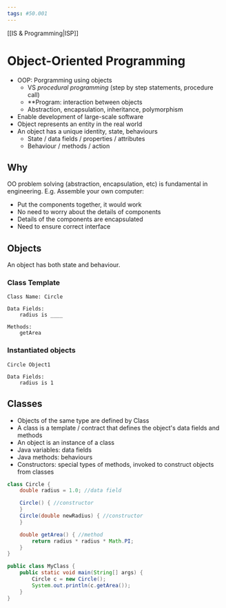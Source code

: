 ```yaml
---
tags: #50.001
---
```

[[IS & Programming|ISP]]

# Object-Oriented Programming
- OOP: Porgramming using objects
	- VS *procedural programming* (step by step statements, procedure call)
	- **Program: interaction between objects
	- Abstraction, encapsulation, inheritance, polymorphism
- Enable development of large-scale software
- Object represents an entity in the real world
- An object has a unique identity, state, behaviours
	- State / data fields / properties / attributes
	- Behaviour / methods / action
## Why
OO problem solving (abstraction, encapsulation, etc) is fundamental in engineering.
E.g. Assemble your own computer:
- Put the components together, it would work
- No need to worry about the details of components
- Details of the components are encapsulated
- Need to ensure correct interface
## Objects
An object has both state and behaviour.
### Class Template
```
Class Name: Circle

Data Fields:
	radius is ____

Methods:
	getArea
```
### Instantiated objects
```
Circle Object1

Data Fields:
	radius is 1
```
## Classes
- Objects of the same type are defined by Class
- A class is a template / contract that defines the object's data fields and methods
- An object is an instance of a class
- Java variables: data fields
- Java methods: behaviours
- Constructors: special types of methods, invoked to construct objects from classes
```java
class Circle {
	double radius = 1.0; //data field

	Circle() { //constructor
	}
	Circle(double newRadius) { //constructor
	}

	double getArea() { //method
		return radius * radius * Math.PI;
	}
}
```
```java
public class MyClass {
	public static void main(String[] args) {
		Circle c = new Circle();
		System.out.println(c.getArea());
	}
}
```
